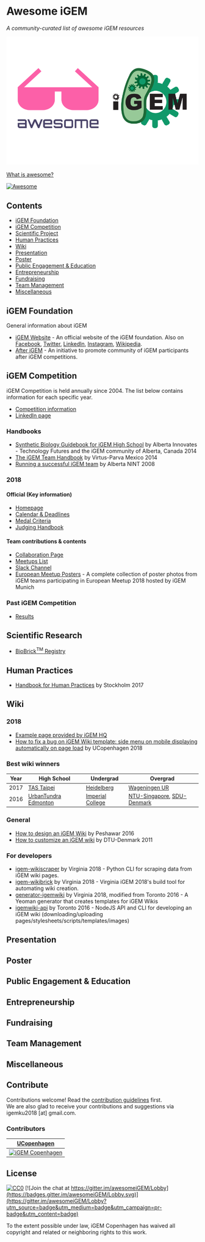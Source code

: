 # Awesome iGEM

*A community-curated list of awesome iGEM resources*

![Awesome iGEM](media/awesome-igem-logo.png)

[What is awesome?](awesome.md)  

[![Awesome](https://cdn.rawgit.com/sindresorhus/awesome/d7305f38d29fed78fa85652e3a63e154dd8e8829/media/badge.svg)](https://github.com/sindresorhus/awesome)

## Contents

- [iGEM Foundation](#igem-foundation)
- [iGEM Competition](#igem-competition)
- [Scientific Project](#scientic-project)
- [Human Practices](#human-practics)
- [Wiki](#wiki)
- [Presentation](#presentation)
- [Poster](#poster)
- [Public Engagement & Education](#public-engagement-&-education)
- [Entrepreneurship](#entrepreneurship)
- [Fundraising](#fundraising)
- [Team Management](#team-management)
- [Miscellaneous](#miscellaneous)

## iGEM Foundation

General information about iGEM

- [iGEM Website](http://igem.org/Main_Page) - An official website of the iGEM foundation. Also on [Facebook](https://www.facebook.com/iGEMFoundation/), [Twitter](https://twitter.com/iGEM), [LinkedIn](https://www.linkedin.com/company/igem-foundation/), [Instagram](https://www.instagram.com/igem_hq/), [Wikipedia](https://en.wikipedia.org/wiki/International_Genetically_Engineered_Machine).
- [After iGEM](https://after.igem.org) - An initiative to promote community of iGEM participants after iGEM competitions.


## iGEM Competition

iGEM Competition is held annually since 2004. The list below contains information for each specific year.

- [Competition information](http://igem.org/Competition)
- [LinkedIn page](https://www.linkedin.com/company/igem-competition/)


### Handbooks

- [Synthetic Biology Guidebook for iGEM High School](http://igem.org/wiki/images/7/71/AITF_iGEMHS_Guidebook_Final.pdf) by Alberta Innovates - Technology Futures and the iGEM community of Alberta, Canada 2014
- [The iGEM Team Handbook](http://2014.igem.org/wiki/images/c/c7/Virtus_Parva_Manual_TeamManual.pdf) by Virtus-Parva Mexico 2014
- [Running a successful iGEM team](http://2008.igem.org/wiki/images/3/3b/Running_a_successful_iGEM_Team_Final.pdf) by Alberta NINT 2008


### 2018

#### Official (Key information)

- [Homepage](http://2018.igem.org)
- [Calendar & Deadlines](http://2018.igem.org/Calendar)
- [Medal Criteria](http://2018.igem.org/Judging/Medals)
- [Judging Handbook](http://2018.igem.org/wiki/images/2/2f/2018_judging_handbook.pdf)


#### Team contributions & contents

- [Collaboration Page](http://2018.igem.org/Teams/Collaborations)
- [Meetups List](http://2018.igem.org/Teams/Meetups)
- [Slack Channel](http://xgem2018.slack.com)
- [European Meetup Posters](http://bit.ly/eu-posters) - A complete collection of poster photos from iGEM teams participating in European Meetup 2018 hosted by iGEM Munich

### Past iGEM Competition

- [Results](https://en.wikipedia.org/wiki/International_Genetically_Engineered_Machine#Competition_results)


## Scientific Research

- [BioBrick<sup>TM</sup> Registry](http://parts.igem.org/Main_Page)

## Human Practices

- [Handbook for Human Practices](http://2017.igem.org/wiki/images/0/0d/Stockholm_HP_Handbook.pdf) by Stockholm 2017

## Wiki

### 2018

- [Example page provided by iGEM HQ](http://2018.igem.org/Team:Example)
- [How to fix a bug on iGEM Wiki template: side menu on mobile displaying automatically on page load](https://medium.com/igem-copenhagen/how-to-fix-a-bug-igem-wikis-side-menu-on-mobile-displaying-automatically-on-page-load-8004c88e6615) by UCopenhagen 2018

### Best wiki winners

|Year|High School|Undergrad|Overgrad|
|--|--|--|--|
|2017|[TAS Taipei](http://2017.igem.org/Team:TAS_Taipei)|[Heidelberg](http://2017.igem.org/Team:Heidelberg)|[Wageningen UR](http://2017.igem.org/Team:Wageningen_UR)|
|2016|[UrbanTundra Edmonton](http://2016.igem.org/Team:UrbanTundra%20Edmonton)|[Imperial College](http://2016.igem.org/Team:Imperial_College)|[NTU-Singapore](http://2016.igem.org/Team:NTU-Singapore), [SDU-Denmark](http://2016.igem.org/Team:SDU-Denmark)|

### General

- [How to design an iGEM Wiki](http://2016.igem.org/Team:Peshawar/Wiki) by Peshawar 2016
- [How to customize an iGEM wiki](http://2011.igem.org/Team:DTU-Denmark/How_to_customize_an_iGEM_wiki) by DTU-Denmark 2011

### For developers

- [igem-wikiscraper](https://github.com/Virginia-iGEM/igem-wikiscraper) by Virginia 2018 - Python CLI for scraping data from iGEM wiki pages.
- [igem-wikibrick](https://github.com/Virginia-iGEM/igem-wikibrick) by Virginia 2018 - Virginia iGEM 2018's build tool for automating wiki creation.
- [generator-igemwiki](https://github.com/Virginia-iGEM/generator-igemwiki) by Virginia 2018, modified from Toronto 2016 - A Yeoman generator that creates templates for iGEM Wikis
- [igemwiki-api](https://github.com/igemuoftATG/igemwiki-api) by Toronto 2016 - NodeJS API and CLI for developing an iGEM wiki (downloading/uploading pages/stylesheets/scripts/templates/images)

## Presentation

## Poster

## Public Engagement & Education

## Entrepreneurship

## Fundraising

## Team Management

## Miscellaneous

## Contribute

Contributions welcome! Read the [contribution guidelines](contributing.md) first.  
We are also glad to receive your contributions and suggestions via igemku2018 [at] gmail.com.

### Contributors

|[UCopenhagen](https://www.igem.dk)|
|:-:|
|[![iGEM Copenhagen](https://avatars0.githubusercontent.com/u/40384520?s=100&v=4)](https://www.igem.dk)|

## License

[![CC0](https://mirrors.creativecommons.org/presskit/buttons/88x31/svg/cc-zero.svg)](http://creativecommons.org/publicdomain/zero/1.0) [![Join the chat at https://gitter.im/awesomeiGEM/Lobby](https://badges.gitter.im/awesomeiGEM/Lobby.svg)](https://gitter.im/awesomeiGEM/Lobby?utm_source=badge&utm_medium=badge&utm_campaign=pr-badge&utm_content=badge)

To the extent possible under law, iGEM Copenhagen has waived all copyright and
related or neighboring rights to this work.
